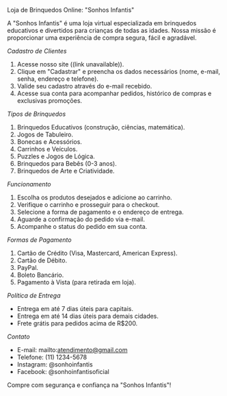 Loja de Brinquedos Online: "Sonhos Infantis"

A "Sonhos Infantis" é uma loja virtual especializada em brinquedos educativos e divertidos para crianças de todas as idades. Nossa missão é proporcionar uma experiência de compra segura, fácil e agradável.

*Cadastro de Clientes*

1. Acesse nosso site ((link unavailable)).
2. Clique em "Cadastrar" e preencha os dados necessários (nome, e-mail, senha, endereço e telefone).
3. Valide seu cadastro através do e-mail recebido.
4. Acesse sua conta para acompanhar pedidos, histórico de compras e exclusivas promoções.

*Tipos de Brinquedos*

1. Brinquedos Educativos (construção, ciências, matemática).
2. Jogos de Tabuleiro.
3. Bonecas e Acessórios.
4. Carrinhos e Veículos.
5. Puzzles e Jogos de Lógica.
6. Brinquedos para Bebês (0-3 anos).
7. Brinquedos de Arte e Criatividade.

*Funcionamento*

1. Escolha os produtos desejados e adicione ao carrinho.
2. Verifique o carrinho e prosseguir para o checkout.
3. Selecione a forma de pagamento e o endereço de entrega.
4. Aguarde a confirmação do pedido via e-mail.
5. Acompanhe o status do pedido em sua conta.

*Formas de Pagamento*

1. Cartão de Crédito (Visa, Mastercard, American Express).
2. Cartão de Débito.
3. PayPal.
4. Boleto Bancário.
5. Pagamento à Vista (para retirada em loja).

*Política de Entrega*

- Entrega em até 7 dias úteis para capitais.
- Entrega em até 14 dias úteis para demais cidades.
- Frete grátis para pedidos acima de R$200.

*Contato*

- E-mail: mailto:atendimento@gmail.com
- Telefone: (11) 1234-5678
- Instagram: @sonhoinfantis
- Facebook: @sonhoinfantisoficial

Compre com segurança e confiança na "Sonhos Infantis"!
